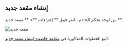 ## إنشاء مقعد جديد

من لوحة تحكم الخادم ، انقر فوق ** إجراءات **> ** مقعد جديد **.

![مقعد جديد](https://frappecloud.com/files/new-bench-server.png)

اتبع الخطوات المذكورة في [مقاعد خاصة> إنشاء مقعد جديد](https://frappecloud.com/docs/benches/create-new).